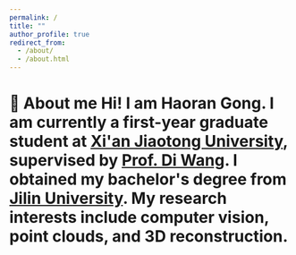 ```yaml
---
permalink: /
title: ""
author_profile: true
redirect_from: 
  - /about/
  - /about.html
---
```


:mag_right: About me
Hi! I am Haoran Gong. I am currently a first-year graduate student at [Xi'an Jiaotong University](https://www.xjtu.edu.cn/), supervised by [Prof. Di Wang](https://gr.xjtu.edu.cn/en/web/diwang). I obtained my bachelor's degree from [Jilin University](https://www.jlu.edu.cn/). My research interests include computer vision, point clouds, and 3D reconstruction.
======

